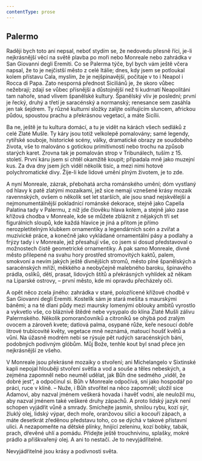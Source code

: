 ```yaml
---
contentType: prose
---
```


## Palermo

Raději bych toto ani nepsal, neboť stydím se, že nedovedu přesně říci, je-li nejkrásnější věcí na světě plavba po moři nebo Monreale nebo zahrádka v San Giovanni degli Eremiti. Co se Palerma týče, byl bych vám ještě včera napsal, že to je nejčistší město z celé Itálie; dnes, kdy jsem se potloukal kolem přístavu Cala, myslím, že je nejšpinavější, počítaje v to i Neapol i Rocca di Papa. Zato nesporná přednost Siciliánů je, že skoro vůbec nežebrají; zdají se vůbec přísnější a důstojnější než ti kudrnatí Neapolitáni tam nahoře, snad vlivem španělské kultury. Španělský vliv je poslední; první je řecký, druhý a třetí je saracénský a normanský; renesance sem zasáhla jen tak šejdrem. Ty různé kulturní složky zalijte oslňujícím sluncem, africkou půdou, spoustou prachu a překrásnou vegetací, a máte Sicílii.

Ba ne, ještě je tu kultura domácí, a tu je vidět na kárách všech sedláků z celé Zlaté Mušle. Ty káry jsou totiž velkolepě pomalovány; samé legendy, rytířské souboje, historické scény, války, dramatické obrazy ze soudobého života, vše to malováno s gotickou primitivností nebo trochu na způsob starých karet. Zrovna tak je pomalován strop v Tribunálech, tuším z 15. století. První káru jsem si chtěl okamžitě koupit; připadala mně jako muzejní kus. Za dva dny jsem jich viděl několik tisíc, a mezi nimi hotové polychromatické divy. Žije-li kde lidové umění plným životem, je to zde.

A nyní Monreale, zázrak, přebohatá archa románského umění; dóm vystlaný od hlavy k patě zlatými mozaikami, jež sice nemají vznešené krásy mozaik ravennských, ovšem o několik set let starších, ale jsou snad nejskvělejší a nejmonumentálnější pokladnicí románské dekorace, stejně jako Capella Palatina tady v Palermu, z níž jde člověku hlava kolem, a stejně jako zase křížová chodba v Monreale, kde se můžete zbláznit z nějakých tří set figurálních sloupů, kde každá hlavice je jiná a přitom je přímo nerozpletitelným klubkem ornamentiky a legendárních scén a zvířat a muzivické práce, a konečně jako vykládané ornamentální pásy a podlahy a frýzy tady i v Monreale, jež přesahují vše, co jsem si dosud představoval o možnostech čistě geometrické ornamentiky. A pak samo Monreale, divné město přilepené na svahu hory prostřed stromovitých kaktů, palem, smokvoní a nevím jakých ještě divnějších stromů, město plné španělských a saracénských mříží, měkkého a neobyčejně malebného baroku, špinavého prádla, oslíků, dětí, prasat, lidových štítů a překrásných vyhlídek až někam na Liparské ostrovy, – první město, kde mi opravdu přecházely oči.

A opět něco zcela jiného: zahrádka v staré, polozřícené křížové chodbě v San Giovanni degli Eremiti. Kostelík sám je stará mešita s maurskými báněmi; a na té dlani půdy mezi maursky lomenými oblouky ambitů vyrostlo a vykvetlo vše, co bláznivě štědré nebe vysypalo do klína Zlaté Mušli zálivu Palermského. Několik pomorančovníků a citroníků se ohýbá pod zralým ovocem a zároveň kvete; datlová palma, osypané růže, keře nesoucí dobře litrové trubicovité květy, vegetace mně neznámá, matoucí houšť květů a vůní. Na úžasně modrém nebi se rýsuje pět rudých saracénských bání, podobných podivným glóbům. Můj Bože, tenhle kout byl snad přece jen nejkrásnější ze všeho.

V Monreale jsou překrásné mozaiky o stvoření; ani Michelangelo v Sixtinské kapli nepojal hlouběji stvoření světla a vod a souše a těles nebeských, a zejména zapomněl nebo neuměl udělat, jak Bůh dne sedmého „viděl, že dobré jest“, a odpočinul si. Bůh v Monreale odpočívá, sní jako hospodář po práci, ruce v klíně. – Nuže, i Bůh stvořitel na něco zapomněl; uložil sice Adamovi, aby nazval jménem veškerá hovada i havěť vodní, ale neuložil mu, aby nazval jménem také veškeré druhy zápachů. A proto lidský jazyk není schopen vyjádřit vůně a smrady. Smíchejte jasmín, shnilou rybu, kozí sýr, žluklý olej, lidský výpar, dech moře, oranžovou silici a kocouří zápach, a máte desetkrát zředěnou představu toho, co se dýchá v takové přístavní ulici. A nezapomeňte na dětské plínky, hnijící zeleninu, kozí bobky, tabák, prach, dřevěné uhlí a pomádu. Přidejte ještě trouchnivinu, splašky, mokré prádlo a přiškvařený olej. A ani to nestačí. Je to nevyjádřitelné.

Nevyjádřitelné jsou krásy a podivnosti světa.
